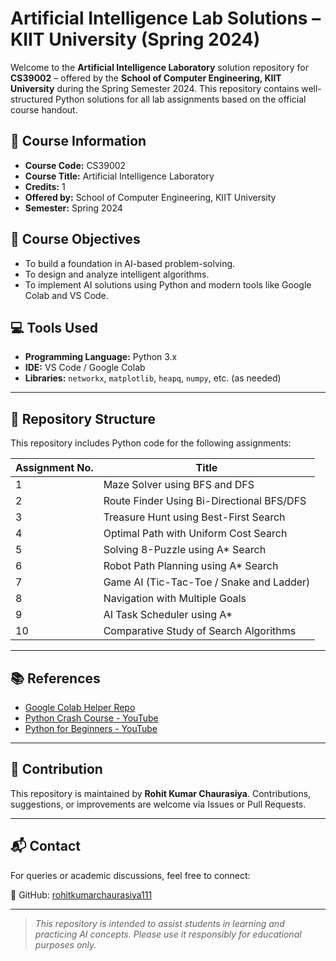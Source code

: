 # Artificial Intelligence Lab Solutions – KIIT University (Spring 2024)

Welcome to the **Artificial Intelligence Laboratory** solution repository for **CS39002** – offered by the **School of Computer Engineering, KIIT University** during the Spring Semester 2024. This repository contains well-structured Python solutions for all lab assignments based on the official course handout.

## 📘 Course Information

- **Course Code:** CS39002  
- **Course Title:** Artificial Intelligence Laboratory  
- **Credits:** 1  
- **Offered by:** School of Computer Engineering, KIIT University  
- **Semester:** Spring 2024

## 🎯 Course Objectives

- To build a foundation in AI-based problem-solving.
- To design and analyze intelligent algorithms.
- To implement AI solutions using Python and modern tools like Google Colab and VS Code.

## 💻 Tools Used

- **Programming Language:** Python 3.x  
- **IDE:** VS Code / Google Colab  
- **Libraries:** `networkx`, `matplotlib`, `heapq`, `numpy`, etc. (as needed)

---

## 📂 Repository Structure

This repository includes Python code for the following assignments:

| Assignment No. | Title |
|----------------|-------|
| 1  | Maze Solver using BFS and DFS |
| 2  | Route Finder Using Bi-Directional BFS/DFS |
| 3  | Treasure Hunt using Best-First Search |
| 4  | Optimal Path with Uniform Cost Search |
| 5  | Solving 8-Puzzle using A* Search |
| 6  | Robot Path Planning using A* Search |
| 7  | Game AI (Tic-Tac-Toe / Snake and Ladder) |
| 8  | Navigation with Multiple Goals |
| 9  | AI Task Scheduler using A* |
| 10 | Comparative Study of Search Algorithms |

---

## 📚 References

- [Google Colab Helper Repo](https://github.com/cserajdeep/Google-Colab-Helper)
- [Python Crash Course - YouTube](https://www.youtube.com/watch?v=nLRL_NcnK-4)
- [Python for Beginners - YouTube](https://www.youtube.com/watch?v=rfscVS0vtbw)

---

## 🤝 Contribution

This repository is maintained by **Rohit Kumar Chaurasiya**. Contributions, suggestions, or improvements are welcome via Issues or Pull Requests.

---

## 📬 Contact

For queries or academic discussions, feel free to connect:

🔗 GitHub: [rohitkumarchaurasiya111](https://github.com/rohitkumarchaurasiya111)  

---

> *This repository is intended to assist students in learning and practicing AI concepts. Please use it responsibly for educational purposes only.*
